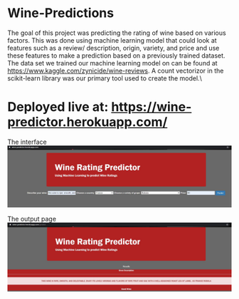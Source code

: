 # Wine-Predictions
The goal of this project was predicting the rating of wine based on various factors. This was done using machine learning model that could look at features such as a review/ description, origin, variety, and price and use these features to make a prediction based on a previously trained dataset. The data set we trained our machine learning model on can be found at https://www.kaggle.com/zynicide/wine-reviews.
A count vectorizor in the scikit-learn library was our primary tool used to create the model.\
# Deployed live at: https://wine-predictor.herokuapp.com/

The interface\
![](img/webfront.JPG)

The output page\
![](img/results.JPG)
